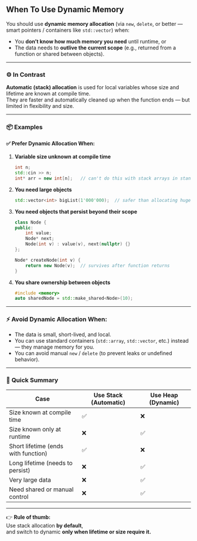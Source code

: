 ## When To Use Dynamic Memory

You should use **dynamic memory allocation** (via `new`, `delete`, or better — smart pointers / containers like `std::vector`) when:

- You **don’t know how much memory you need** until runtime, or
- The data needs to **outlive the current scope** (e.g., returned from a function or shared between objects).

---

### ⚙️ **In Contrast**

**Automatic (stack) allocation** is used for local variables whose size and lifetime are known at compile time.  
They are faster and automatically cleaned up when the function ends — but limited in flexibility and size.

---

### 📦 **Examples**

#### ✅ **Prefer Dynamic Allocation When:**

1. **Variable size unknown at compile time**

   ```cpp
   int n;
   std::cin >> n;
   int* arr = new int[n];   // can't do this with stack arrays in standard C++
   ```

2. **You need large objects**

   ```cpp
   std::vector<int> bigList(1'000'000);  // safer than allocating huge arrays on the stack
   ```

3. **You need objects that persist beyond their scope**

   ```cpp
   class Node {
   public:
       int value;
       Node* next;
       Node(int v) : value(v), next(nullptr) {}
   };

   Node* createNode(int v) {
       return new Node(v);  // survives after function returns
   }
   ```

4. **You share ownership between objects**
   ```cpp
   #include <memory>
   auto sharedNode = std::make_shared<Node>(10);
   ```

---

### ⚡ **Avoid Dynamic Allocation When:**

- The data is small, short-lived, and local.
- You can use standard containers (`std::array`, `std::vector`, etc.) instead — they manage memory for you.
- You can avoid manual `new` / `delete` (to prevent leaks or undefined behavior).

---

### 📘 **Quick Summary**

| Case                                | Use Stack (Automatic) | Use Heap (Dynamic) |
| ----------------------------------- | --------------------- | ------------------ |
| Size known at compile time          | ✅                    | ❌                 |
| Size known only at runtime          | ❌                    | ✅                 |
| Short lifetime (ends with function) | ✅                    | ❌                 |
| Long lifetime (needs to persist)    | ❌                    | ✅                 |
| Very large data                     | ❌                    | ✅                 |
| Need shared or manual control       | ❌                    | ✅                 |

---

👉 **Rule of thumb:**  
Use stack allocation **by default**,  
and switch to dynamic **only when lifetime or size require it.**
